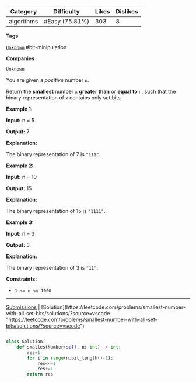 
| Category   | Difficulty     | Likes | Dislikes |
| ---------- | -------------- | ----- | -------- |
| algorithms | #Easy (75.81%) | 303   | 8        |

**Tags**

[`Unknown`](https://leetcode.com/tag/Unknown?source=vscode "https://leetcode.com/tag/Unknown?source=vscode") #bit-minipulation 

**Companies**

`Unknown`

You are given a _positive_ number `n`.

Return the **smallest** number `x` **greater than** or **equal to** `n`, such that the binary representation of `x` contains only set bits

**Example 1:**

**Input:** n = 5

**Output:** 7

**Explanation:**

The binary representation of 7 is `"111"`.

**Example 2:**

**Input:** n = 10

**Output:** 15

**Explanation:**

The binary representation of 15 is `"1111"`.

**Example 3:**

**Input:** n = 3

**Output:** 3

**Explanation:**

The binary representation of 3 is `"11"`.

**Constraints:**

- `1 <= n <= 1000`

---

[Submissions](https://leetcode.com/problems/smallest-number-with-all-set-bits/submissions/?source=vscode "https://leetcode.com/problems/smallest-number-with-all-set-bits/submissions/?source=vscode") | [Solution](https://leetcode.com/problems/smallest-number-with-all-set-bits/solutions/?source=vscode "https://leetcode.com/problems/smallest-number-with-all-set-bits/solutions/?source=vscode")


```python

class Solution:
    def smallestNumber(self, n: int) -> int:
        res=1
        for i in range(n.bit_length()-1):
            res<<=1
            res+=1
        return res

```